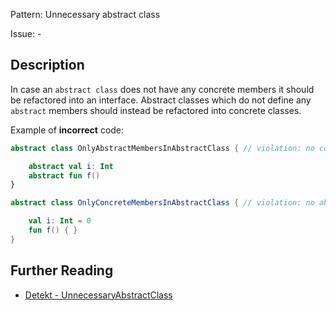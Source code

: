 Pattern: Unnecessary abstract class

Issue: -

## Description

In case an `abstract class` does not have any concrete members it should be refactored into an interface. Abstract classes which do not define any `abstract` members should instead be refactored into concrete classes.

Example of **incorrect** code:

```kotlin
abstract class OnlyAbstractMembersInAbstractClass { // violation: no concrete members

    abstract val i: Int
    abstract fun f()
}

abstract class OnlyConcreteMembersInAbstractClass { // violation: no abstract members

    val i: Int = 0
    fun f() { }
}
```

## Further Reading

* [Detekt - UnnecessaryAbstractClass](https://detekt.github.io/detekt/style.html#unnecessaryabstractclass)